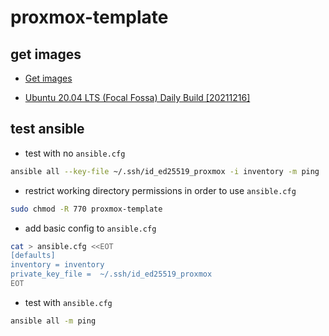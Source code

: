 # proxmox-template

## get images

- [Get images](https://docs.openstack.org/image-guide/obtain-images.html)

- [Ubuntu 20.04 LTS (Focal Fossa) Daily Build [20211216]](https://cloud-images.ubuntu.com/focal/current/)

## test ansible

- test with no `ansible.cfg`

```bash
ansible all --key-file ~/.ssh/id_ed25519_proxmox -i inventory -m ping
```

- restrict working directory permissions in order to use `ansible.cfg`

```bash
sudo chmod -R 770 proxmox-template
```

- add basic config to `ansible.cfg`

```bash
cat > ansible.cfg <<EOT
[defaults]
inventory = inventory
private_key_file =  ~/.ssh/id_ed25519_proxmox
EOT
```

- test with `ansible.cfg`

```bash
ansible all -m ping
```
